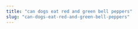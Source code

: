 ```yaml
---
title: "can dogs eat red and green bell peppers"
slug: "can-dogs-eat-red-and-green-bell-peppers"
---
```


